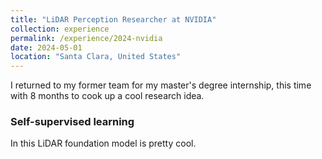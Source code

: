 ```yaml
---
title: "LiDAR Perception Researcher at NVIDIA"
collection: experience
permalink: /experience/2024-nvidia
date: 2024-05-01
location: "Santa Clara, United States"
---
```


I returned to my former team for my master's degree internship, this time with 
8 months to cook up a cool research idea.

### Self-supervised learning
In this 
LiDAR foundation model is pretty cool.

